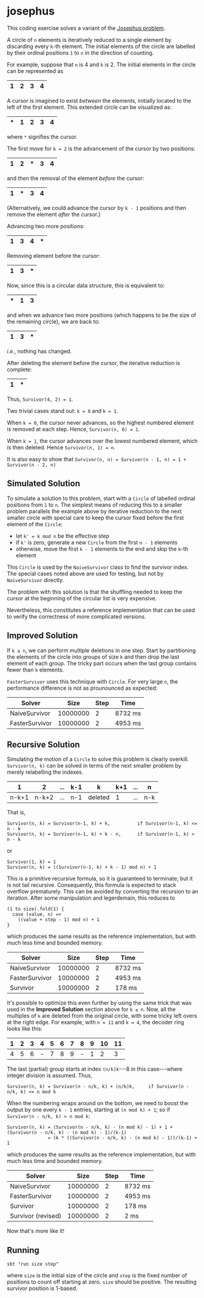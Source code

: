 # josephus

This coding exercise solves a variant of the [Josephus problem](https://en.wikipedia.org/wiki/Josephus_problem).

A circle of `n` elements is iteratively reduced to a single element by discarding every `k`-th element.
The initial elements of the circle are labelled by their ordinal positions `1` to `n` in the direction of counting.

For example, suppose that `n` is 4 and `k` is 2. The initial elements in the circle can be represented as

| 1 | 2 | 3 | 4 |
|---|---|---|---|

A cursor is imagined to exist _between_ the elements, initially located to the left of the first element.
This extended circle can be visualized as:

| * | 1 | 2 | 3 | 4 |
|---|---|---|---|---|

where `*` signifies the cursor.

The first move for `k = 2` is the advancement of the cursor by two positions:

| 1 | 2 | * | 3 | 4 |
|---|---|---|---|---|

and then the removal of the element _before_ the cursor:

| 1 | * | 3 | 4 |
|---|---|---|---|

(Alternatively, we could advance the cursor by `k - 1` positions and then remove the element _after_ the cursor.)

Advancing two more positions:

| 1 | 3 | 4 | * |
|---|---|---|---|

Removing element before the cursor:

| 1 | 3 | * |
|---|---|---|

Now, since this is a circular data structure, this is equivalent to:

| * | 1 | 3 |
|---|---|---|

and when we advance two more positions (which happens to be the size of the remaining circle), we are back to:

| 1 | 3 | * |
|---|---|---|

_i.e._, nothing has changed.

After deleting the element before the cursor, the iterative reduction is complete:

| 1 | * |
|---|---|

Thus, `Survivor(4, 2) = 1`.

Two trivial cases stand out: `k = 0` and `k = 1`.

When `k = 0`, the cursor never advances, so the highest numbered element is removed at each step.
Hence, `Survivor(n, 0) = 1`.

When `k = 1`, the cursor advances over the lowest numbered element, which is then deleted.
Hence  `Survivor(n, 1) = n`.

It is also easy to show that `Survivor(n, n) = Survivor(n - 1, n) = 1 + Survivor(n - 2, n)`

## Simulated Solution

To simulate a solution to this problem, start with a `Circle` of labelled ordinal positions from `1` to `n`.
The simplest means of reducing this to a smaller problem parallels the example above by iterative reduction to the next
smaller circle with special care to keep the cursor fixed before the first element of the `Circle`:

 * let `k' = k mod n` be the effective step
 * if `k'` is zero, generate a new `Circle` from the first `n - 1` elements
 * otherwise, move the first `k - 1` elements to the end and skip the `k`-th element

This `Circle` is used by the `NaiveSurvivor` class to find the survivor index.
The special cases noted above are used for testing, but not by `NaiveSurvivor` directly.

The problem with this solution is that the shuffling needed to keep the cursor at the beginning of the circular list
is very expensive.

Nevertheless, this constitutes a reference implementation that can be used to verify the correctness of more complicated versions.

## Improved Solution

If `k ≤ n`, we can perform multiple deletions in one step.
Start by partitioning the elements of the circle into groups of size `k` and then drop the last element of each group.
The tricky part occurs when the last group contains fewer than `k` elements.

`FasterSurvivor` uses this technique with `Circle`.
For very large `n`, the performance difference is not as prounounced as expected:

| Solver         | Size     | Step | Time    |
|----------------|----------|------|---------|
| NaiveSurvivor  | 10000000 | 2    | 8732 ms |
| FasterSurvivor | 10000000 | 2    | 4953 ms |

## Recursive Solution

Simulating the motion of a `Circle` to solve this problem is clearly overkill.
`Survivor(n, k)` can be solved in terms of the next smaller problem by merely relabelling the indexes.

| 1     | 2     | ... | k-1 | k       | k+1 | ... | n   |
|-------|-------|-----|-----|---------|-----|-----|-----|
| n-k+1 | n-k+2 | ... | n-1 | deleted |  1  | ... | n-k |

That is,

    Survivor(n, k) = Survivor(n-1, k) + k,          if Survivor(n-1, k) <= n - k
    Survivor(n, k) = Survivor(n-1, k) + k - n,      if Survivor(n-1, k) > n - k

or

    Survivor(1, k) = 1
    Survivor(n, k) = ((Survivor(n-1, k) + k - 1) mod n) + 1

This is a primitive recursive formula, so it is guaranteed to terminate; but it is not tail recursive.
Consequently, this formula is expected to stack overflow prematurely.
This can be avoided by converting the recursion to an iteration.
After some manipulation and legerdemain, this reduces to

    (1 to size).fold(1) {
      case (value, n) =>
        ((value + step - 1) mod n) + 1
    }

which produces the same results as the reference implementation, but with much less time and bounded memory.

| Solver         | Size     | Step | Time    |
|----------------|----------|------|---------|
| NaiveSurvivor  | 10000000 | 2    | 8732 ms |
| FasterSurvivor | 10000000 | 2    | 4953 ms |
| Survivor       | 10000000 | 2    |  178 ms |

It's possible to optimize this even further by using the same trick that was used in the **Improved Solution** section above
for `k ≤ n`.
Now, all the multiples of `k` are deleted from the original circle, with some tricky left overs at the right edge.
For example, with `n = 11` and `k = 4`, the decoder ring looks like this:

| 1 | 2 | 3 | 4 | 5 | 6 | 7 | 8 | 9 | 10 | 11 |
|---|---|---|---|---|---|---|---|---|----|----|
| 4 | 5 | 6 | - | 7 | 8 | 9 | - | 1 |  2 |  3 |

The last (partial) group starts at index `(n/k)k`---8 in this case---where integer division is assumed.
Thus,

    Survivor(n, k) = Survivor(n - n/k, k) + (n/k)k,     if Survivor(n - n/k, k) <= n mod k

When the numbering wraps around on the bottom, we need to boost the output by one every `k - 1` entries, starting at `(n mod k) + 1`;
so if `Survivor(n - n/k, k) > n mod k`:

    Survivor(n, k) = (Survivor(n - n/k, k) - (n mod k) - 1) + 1 + (Survivor(n - n/k, k) - (n mod k) - 1)/(k-1)
                   = (k * ((Survivor(n - n/k, k) - (n mod k) - 1))/(k-1) + 1

which produces the same results as the reference implementation, but with much less time and bounded memory.

| Solver             | Size     | Step | Time    |
|--------------------|----------|------|---------|
| NaiveSurvivor      | 10000000 | 2    | 8732 ms |
| FasterSurvivor     | 10000000 | 2    | 4953 ms |
| Survivor           | 10000000 | 2    |  178 ms |
| Survivor (revised) | 10000000 | 2    |    2 ms |

Now that's more like it!

## Running

    sbt "run size step"

where `size` is the initial size of the circle and `step` is the fixed number of positions to count off starting at zero.
`size` should be positive.
The resulting survivor position is 1-based.
